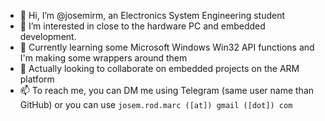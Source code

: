 - 👋 Hi, I’m @josemirm, an Electronics System Engineering student
- 👀 I’m interested in close to the hardware PC and embedded development.
- 🌱 Currently learning some Microsoft Windows Win32 API functions and I'm making some wrappers around them
- 💞️ Actually looking to collaborate on embedded projects on the ARM platform
- 📫 To reach me, you can DM me using Telegram (same user name than GitHub) or you can use ```josem.rod.marc ([at]) gmail ([dot]) com```
